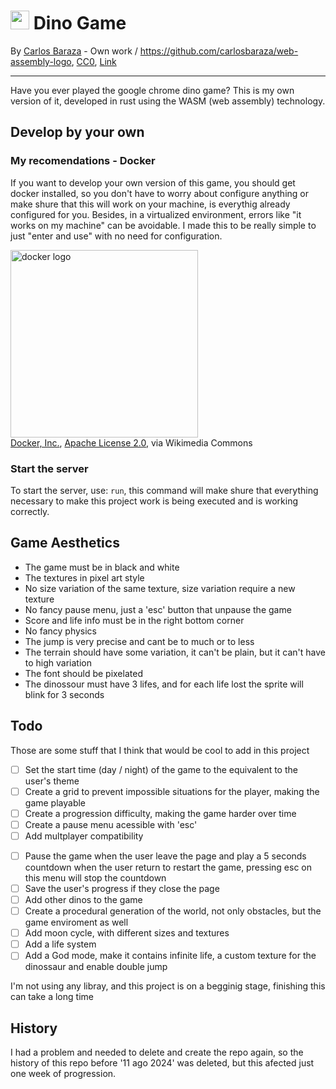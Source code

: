 <h1>
  <img src="https://github.com/user-attachments/assets/b081cbb0-0d25-44c6-8dde-87fd111442a0" width="30px">
  Dino Game
</h1>

By <a href="//commons.wikimedia.org/w/index.php?title=User:Carlosbaraza&amp;action=edit&amp;redlink=1" class="new" title="User:Carlosbaraza (page does not exist)">Carlos Baraza</a> - <span class="int-own-work" lang="en">Own work</span> / <a rel="nofollow" class="external free" href="https://github.com/carlosbaraza/web-assembly-logo">https://github.com/carlosbaraza/web-assembly-logo</a>, <a href="http://creativecommons.org/publicdomain/zero/1.0/deed.en" title="Creative Commons Zero, Public Domain Dedication">CC0</a>, <a href="https://commons.wikimedia.org/w/index.php?curid=56494100">Link</a>

<hr>
Have you ever played the google chrome dino game? This is my own version of it, developed in rust using the WASM (web assembly) technology.

## Develop by your own

### My recomendations - Docker

If you want to develop your own version of this game, you should get docker installed, so you don't have to worry about configure anything or make shure that this will work on your machine, is everythig already configured for you. Besides, in a virtualized environment, errors like "it works on my machine" can be avoidable. I made this to be really simple to just "enter and use" with no need for configuration. <!--fuck the history that was deleted because of him, how could he do that with me?-->

<img src="https://upload.wikimedia.org/wikipedia/commons/7/70/Docker_logo.png?20240428132226" alt="docker logo" width="300px"><br/>
<a href="https://commons.wikimedia.org/wiki/File:Docker_logo.png">Docker, Inc.</a>, <a href="http://www.apache.org/licenses/LICENSE-2.0">Apache License 2.0</a>, via Wikimedia Commons

### Start the server

To start the server, use: `run`, this command will make shure that everything necessary to make this project work is being executed and is working correctly.

## Game Aesthetics

- The game must be in black and white
- The textures in pixel art style
- No size variation of the same texture, size variation require a new texture
- No fancy pause menu, just a 'esc' button that unpause the game
- Score and life info must be in the right bottom corner
- No fancy physics
- The jump is very precise and cant be to much or to less
- The terrain should have some variation, it can't be plain, but it can't have to high variation
- The font should be pixelated
- The dinossour must have 3 lifes, and for each life lost the sprite will blink for 3 seconds

## Todo

Those are some stuff that I think that would be cool to add in this project

* [ ]  Set the start time (day / night) of the game to the equivalent to the user's theme
* [ ]  Create a grid to prevent impossible situations for the player, making the game playable
* [ ]  Create a progression difficulty, making the game harder over time
* [ ]  Create a pause menu acessible with 'esc'
* [ ]  Add multplayer compatibility
<!--* [ ]  Create a ranking system to compare with friends <-- that's cool but I need to review (AI recommendation)-->
* [ ]  Pause the game when the user leave the page and play a 5 seconds countdown when the user return to restart the game, pressing esc on this menu will stop the countdown
* [ ]  Save the user's progress if they close the page
* [ ]  Add other dinos to the game
* [ ]  Create a procedural generation of the world, not only obstacles, but the game enviroment as well
* [ ]  Add moon cycle, with different sizes and textures
* [ ]  Add a life system
* [ ]  Add a God mode, make it contains infinite life, a custom texture for the dinossaur and enable double jump

I'm not using any libray, and this project is on a begginig stage, finishing this can take a long time

## History

I had a problem and needed to delete and create the repo again, so the history of this repo before '11 ago 2024' was deleted, but this afected just one week of progression.
